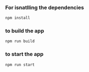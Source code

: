 ### For isnatlling the dependencies

```bash
npm install

```

### to build the app

```bash
npm run build
```

### to start the app

```bash
npm run start
```
